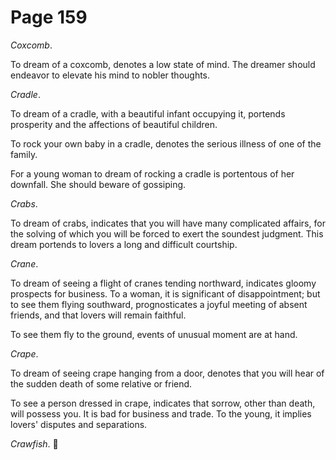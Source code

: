 # Page 159
_Coxcomb_.


To dream of a coxcomb, denotes a low state of mind.
The dreamer should endeavor to elevate his mind to nobler thoughts.


_Cradle_.


To dream of a cradle, with a beautiful infant occupying it,
portends prosperity and the affections of beautiful children.


To rock your own baby in a cradle, denotes the serious illness
of one of the family.


For a young woman to dream of rocking a cradle is portentous of her downfall.
She should beware of gossiping.


_Crabs_.


To dream of crabs, indicates that you will have many complicated affairs,
for the solving of which you will be forced to exert the soundest judgment.
This dream portends to lovers a long and difficult courtship.


_Crane_.


To dream of seeing a flight of cranes tending northward, indicates gloomy
prospects for business. To a woman, it is significant of disappointment;
but to see them flying southward, prognosticates a joyful meeting
of absent friends, and that lovers will remain faithful.


To see them fly to the ground, events of unusual moment are at hand.


_Crape_.


To dream of seeing crape hanging from a door, denotes that you
will hear of the sudden death of some relative or friend.


To see a person dressed in crape, indicates that sorrow,
other than death, will possess you. It is bad for business and trade.
To the young, it implies lovers' disputes and separations.


_Crawfish_.
